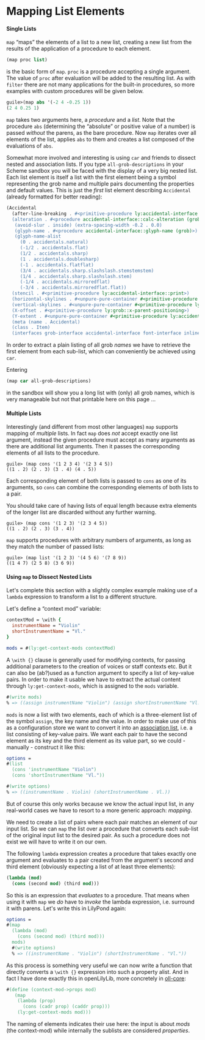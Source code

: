 # Mapping List Elements

#### Single Lists

`map` “maps” the elements of a list to a new list, creating a new list from the
results of the application of a procedure to each element.

```scheme
(map proc list)
```

is the basic form of `map`. `proc` is a procedure accepting a single argument.
The value of `proc` after evaluation will be added to the resulting list. As
with `filter` there are not many applications for the built-in procedures, so
more examples with custom procedures will be given below.

```scheme
guile>(map abs '(-2 4 -0.25 1))
(2 4 0.25 1)
```

`map` takes two arguments here, a *procedure* and a *list*. Note that the
procedure `abs` (determining the “absolute” or positive value of a number) is
passed *without* the parens, as the bare procedure. Now `map` iterates over all
elements of the list, applies `abs` to them and creates a list composed of the
evaluations of `abs`.

Somewhat more involved and interesting is using `car` and friends to dissect
nested and association lists. If you type `all-grob-descriptions` in your Scheme
sandbox you will be faced with the display of a very big nested list. Each list
element is itself a list with the first element being a symbol representing the
grob name and multiple pairs documenting the properties and default values. This
is just the *first* list element describing `Accidental` (already formatted for
better reading):

```scheme
(Accidental
  (after-line-breaking . #<primitive-procedure ly:accidental-interface::remove-tied>)
  (alteration . #<procedure accidental-interface::calc-alteration (grob)>)
   (avoid-slur . inside) (extra-spacing-width -0.2 . 0.0)
   (glyph-name . #<procedure accidental-interface::glyph-name (grob)>)
   (glyph-name-alist
     (0 . accidentals.natural)
     (-1/2 . accidentals.flat)
     (1/2 . accidentals.sharp)
     (1 . accidentals.doublesharp)
     (-1 . accidentals.flatflat)
     (3/4 . accidentals.sharp.slashslash.stemstemstem)
     (1/4 . accidentals.sharp.slashslash.stem)
     (-1/4 . accidentals.mirroredflat)
     (-3/4 . accidentals.mirroredflat.flat))
  (stencil . #<primitive-procedure ly:accidental-interface::print>)
  (horizontal-skylines . #<unpure-pure-container #<primitive-procedure ly:accidental-interface::horizontal-skylines> >)
  (vertical-skylines . #<unpure-pure-container #<primitive-procedure ly:grob::vertical-skylines-from-stencil> #<primitive-procedure ly:grob::pure-simple-vertical-skylines-from-extents> >)
  (X-offset . #<primitive-procedure ly:grob::x-parent-positioning>)
  (Y-extent . #<unpure-pure-container #<primitive-procedure ly:accidental-interface::height> >)
  (meta (name . Accidental)
  (class . Item)
  (interfaces grob-interface accidental-interface font-interface inline-accidental-interface item-interface)))
```

In order to extract a plain listing of all grob *names* we have to retrieve the
first element from each sub-list, which can conveniently be achieved using
`car`.

Entering

```scheme
(map car all-grob-descriptions)
```

in the sandbox will show you a long list with (only) all grob names, which is
very manageable but not that printable here on this page ...

#### Multiple Lists

Interestingly (and different from most other languages) `map`
supports mapping of *multiple* lists.  In fact `map` does *not* accept exactly
one list argument, instead the given procedure must accept as many arguments as
there are additional list arguments. Then it passes the corresponding elements
of all lists to the procedure.

```
guile> (map cons '(1 2 3 4) '(2 3 4 5))
((1 . 2) (2 . 3) (3 . 4) (4 . 5))
```

Each corresponding element of both lists is passed to `cons` as one of its
arguments, so `cons` can combine the corresponding elements of both lists to a
pair.

You should take care of having lists of equal length because extra elements of
the longer list are discarded without any further warning.

```
guile> (map cons '(1 2 3) '(2 3 4 5))
((1 . 2) (2 . 3) (3 . 4))
```

`map` supports procedures with arbitrary numbers of arguments, as long as they
match the number of passed lists:

```
guile> (map list '(1 2 3) '(4 5 6) '(7 8 9))
((1 4 7) (2 5 8) (3 6 9))
```


#### Using `map` to Dissect Nested Lists

Let's complete this section with a slightly complex example making use of a
`lambda` expression to transform a list to a different structure.

Let's define a “context mod” variable:

```lilypond
contextMod = \with {
  instrumentName = "Violin"
  shortInstrumentName = "Vl."
}

mods = #(ly:get-context-mods contextMod)
```

A `\with {}` clause is generally used for modifying contexts, for passing
additional parameters to the creation of voices or staff contexts etc. But it
can also be (ab?)used as a function argument to specify a list of key-value
pairs. In order to make it usable we have to extract the actual content through
`ly:get-context-mods`, which is assigned to the `mods` variable.

```lilypond
#(write mods)
% => ((assign instrumentName "Violin") (assign shortInstrumentName "Vl."))
```

`mods` is now a list with two elements, each of which is a three-element list of
the symbol `assign`, the key name and the value. In order to make use of this as
a configuration store we want to convert it into an [association
list](../alists/index.html), i.e. a list consisting of key-value pairs. We want
each pair to have the second element as its key and the third element as its
value part, so we could - manually - construct it like this:

```lilypond
options =
#(list
  (cons 'instrumentName "Violin")
  (cons 'shortInstrumentName "Vl."))

#(write options)
% => ((instrumentName . Violin) (shortInstrumentName . Vl.))
```

But of course this only works because we know the actual input list, in any
real-world cases we have to resort to a more generic approach: *mapping*.

We need to create a list of pairs where each pair matches an element of our input
list. So we can `map` the list over a procedure that converts each sub-list of
the original input list to the desired pair. As such a procedure does not exist
we will have to write it on our own.

The following `lambda` expression creates a procedure that takes exactly one
argument and evaluates to a pair created from the argument's second and third
element (obviously expecting a list of at least three elements):

```scheme
(lambda (mod)
  (cons (second mod) (third mod)))
```

So this is an expression that *evaluates* to a procedure. That means when using
it with `map` we *do* have to *invoke* the lambda expression, i.e. surround it
with parens. Let's write this in LilyPond again:

```lilypond
options =
#(map
  (lambda (mod)
    (cons (second mod) (third mod)))
  mods)
  #(write options)
  % => ((instrumentName . "Violin") (shortInstrumentName . "Vl."))
```

As this process is something very useful we can now write a function that
directly converts a `\with {}` expression into such a property alist. And in
fact I have done exactly this in openLilyLib, more concretely in
[oll-core](https://github.com/openlilylib/oll-core):

```lilypond
#(define (context-mod->props mod)
   (map
    (lambda (prop)
      (cons (cadr prop) (caddr prop)))
    (ly:get-context-mods mod)))
```

The naming of elements indicates their use here: the input is about *mods* (the
context-mod) while internally the sublists are considered *properties*.
